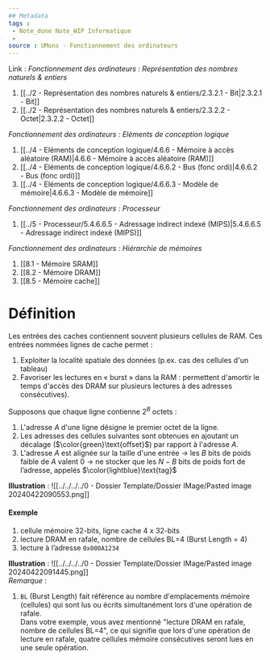 ```yaml
---
## Metadata
tags : 
 - Note_done Note_WIP Informatique
 - 
source : UMons - Fonctionnement des ordinateurs
---
```


Link :
_Fonctionnement des ordinateurs : Représentation des nombres naturels & entiers_
1. [[../2 - Représentation des nombres naturels & entiers/2.3.2.1 - Bit|2.3.2.1 - Bit]]
2. [[../2 - Représentation des nombres naturels & entiers/2.3.2.2 - Octet|2.3.2.2 - Octet]]

_Fonctionnement des ordinateurs : Eléments de conception logique_
1. [[../4 - Eléments de conception logique/4.6.6 - Mémoire à accès aléatoire (RAM)|4.6.6 - Mémoire à accès aléatoire (RAM)]]
2. [[../4 - Eléments de conception logique/4.6.6.2 - Bus (fonc ordi)|4.6.6.2 - Bus (fonc ordi)]]
3. [[../4 - Eléments de conception logique/4.6.6.3 - Modèle de mémoire|4.6.6.3 - Modèle de mémoire]]

_Fonctionnement des ordinateurs : Processeur_
1. [[../5 - Processeur/5.4.6.6.5 - Adressage indirect indexé (MIPS)|5.4.6.6.5 - Adressage indirect indexé (MIPS)]]

_Fonctionnement des ordinateurs : Hiérarchie de mémoires_
1. [[8.1 - Mémoire SRAM]]
2. [[8.2 - Mémoire DRAM]]
3. [[8.5 - Mémoire cache]]

# Définition
Les entrées des caches contiennent souvent plusieurs cellules de RAM. Ces entrées nommées lignes de cache permet :
1. Exploiter la localité spatiale des données (p.ex. cas des cellules d'un tableau) 
2. Favoriser les lectures en « burst » dans la RAM : permettent d'amortir le temps d'accès des DRAM sur plusieurs lectures à des adresses consécutives).

Supposons que chaque ligne contienne $2^B$ octets :
1. L'adresse $A$ d'une ligne désigne le premier octet de la ligne. 
2. Les adresses des cellules suivantes sont obtenues en ajoutant un décalage ($\color{green}\text{offset}$) par rapport à l'adresse $A$. 
3. L'adresse $A$ est alignée sur la taille d'une entrée → les $B$ bits de poids faible de $A$ valent 0 → ne stocker que les $N-B$ bits de poids fort de l’adresse, appelés $\color{lightblue}\text{tag}$ 

**Illustration** : ![[../../../../0 - Dossier Template/Dossier IMage/Pasted image 20240422090553.png]]
#### Exemple
1. cellule mémoire 32-bits, ligne cache 4 x 32-bits 
2. lecture DRAM en rafale, nombre de cellules BL=4 (Burst Length = 4)
3. lecture à l’adresse `0x000A1234`

**Illustration** : ![[../../../../0 - Dossier Template/Dossier IMage/Pasted image 20240422091445.png]]
\
_Remarque_ :
1. `BL` (Burst Length) fait référence au nombre d'emplacements mémoire (cellules) qui sont lus ou écrits simultanément lors d'une opération de rafale. 
\
Dans votre exemple, vous avez mentionné "lecture DRAM en rafale, nombre de cellules BL=4", ce qui signifie que lors d'une opération de lecture en rafale, quatre cellules mémoire consécutives seront lues en une seule opération.
